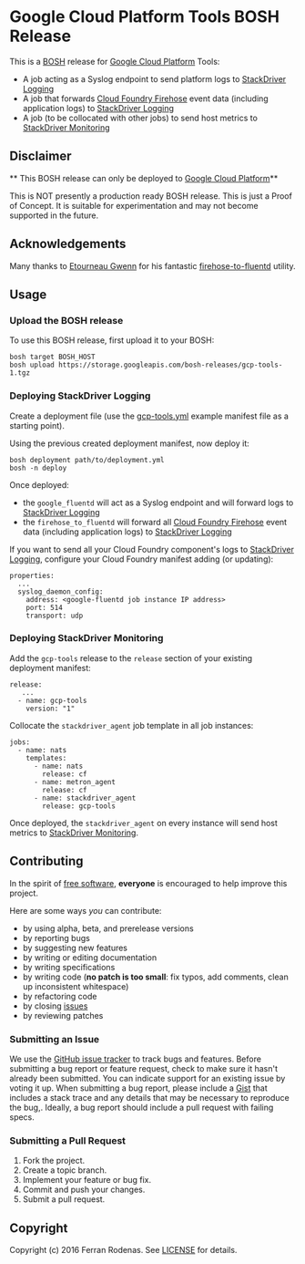 # Google Cloud Platform Tools BOSH Release

This is a [BOSH](http://bosh.io/) release for [Google Cloud Platform](https://cloud.google.com/) Tools:

* A job acting as a Syslog endpoint to send platform logs to [StackDriver Logging](https://cloud.google.com/logging/)
* A job that forwards [Cloud Foundry Firehose](https://docs.cloudfoundry.org/loggregator/architecture.html#firehose) event data (including application logs) to [StackDriver Logging](https://cloud.google.com/logging/)
* A job (to be collocated with other jobs) to send host metrics to [StackDriver Monitoring](https://cloud.google.com/monitoring/)

## Disclaimer

** This BOSH release can only be deployed to [Google Cloud Platform](https://cloud.google.com/)**

This is NOT presently a production ready BOSH release. This is just a Proof of Concept. It is suitable for experimentation and may not become supported in the future.

## Acknowledgements

Many thanks to [Etourneau Gwenn](https://github.com/shinji62) for his fantastic [firehose-to-fluentd](https://github.com/shinji62/firehose-to-fluentd) utility.

## Usage

### Upload the BOSH release

To use this BOSH release, first upload it to your BOSH:

```
bosh target BOSH_HOST
bosh upload https://storage.googleapis.com/bosh-releases/gcp-tools-1.tgz
```

### Deploying StackDriver Logging

Create a deployment file (use the [gcp-tools.yml](https://github.com/frodenas/gcp-tools-boshrelease/blob/master/manifests/gcp-tools.yml) example manifest file as a starting point).

Using the previous created deployment manifest, now deploy it:

```
bosh deployment path/to/deployment.yml
bosh -n deploy
```

Once deployed:
* the `google_fluentd` will act as a Syslog endpoint and will forward logs to [StackDriver Logging](https://cloud.google.com/logging/)
* the `firehose_to_fluentd` will forward all [Cloud Foundry Firehose](https://docs.cloudfoundry.org/loggregator/architecture.html#firehose) event data (including application logs) to [StackDriver Logging](https://cloud.google.com/logging/)

If you want to send all your Cloud Foundry component's logs to [StackDriver Logging](https://cloud.google.com/logging/), configure your Cloud Foundry manifest adding (or updating):

```
properties:
  ...
  syslog_daemon_config:
    address: <google-fluentd job instance IP address>
    port: 514
    transport: udp
```

### Deploying StackDriver Monitoring

Add the `gcp-tools` release to the `release` section of your existing deployment manifest:

```
release:
   ...
  - name: gcp-tools
    version: "1"
```

Collocate the `stackdriver_agent` job template in all job instances:

```
jobs:
  - name: nats
    templates:
      - name: nats
        release: cf
      - name: metron_agent
        release: cf
      - name: stackdriver_agent
        release: gcp-tools
```

Once deployed, the `stackdriver_agent` on every instance will send host metrics to [StackDriver Monitoring](https://cloud.google.com/monitoring/).

## Contributing

In the spirit of [free software](http://www.fsf.org/licensing/essays/free-sw.html), **everyone** is encouraged to help improve this project.

Here are some ways *you* can contribute:

* by using alpha, beta, and prerelease versions
* by reporting bugs
* by suggesting new features
* by writing or editing documentation
* by writing specifications
* by writing code (**no patch is too small**: fix typos, add comments, clean up inconsistent whitespace)
* by refactoring code
* by closing [issues](https://github.com/frodenas/gcp-tools-boshrelease/issues)
* by reviewing patches

### Submitting an Issue

We use the [GitHub issue tracker](https://github.com/frodenas/gcp-tools-boshrelease/issues) to track bugs and features. Before submitting a bug report or feature request, check to make sure it hasn't already been submitted. You can indicate support for an existing issue by voting it up. When submitting a bug report, please include a [Gist](http://gist.github.com/) that includes a stack trace and any details that may be necessary to reproduce the bug,. Ideally, a bug report should include a pull request with failing specs.

### Submitting a Pull Request

1. Fork the project.
2. Create a topic branch.
3. Implement your feature or bug fix.
4. Commit and push your changes.
5. Submit a pull request.

## Copyright

Copyright (c) 2016 Ferran Rodenas. See [LICENSE](https://github.com/frodenas/gcp-tools-boshrelease/blob/master/LICENSE) for details.
